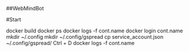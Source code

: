 ##WebMindBot 

#Start

docker build 
docker ps 
docker logs -f cont.name
docker login cont.name
mkdir ~/.config
mkdir ~/.config/gspread
cp service_account.json ~/.config/gspread/
Ctrl + D
docker logs -f cont.name
